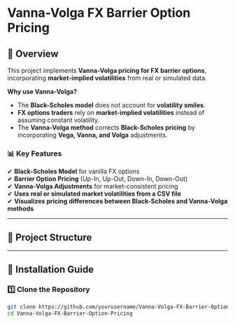 # Vanna-Volga FX Barrier Option Pricing

## 📌 Overview
This project implements **Vanna-Volga pricing for FX barrier options**, incorporating **market-implied volatilities** from real or simulated data.

**Why use Vanna-Volga?**
- The **Black-Scholes model** does not account for **volatility smiles**.
- **FX options traders** rely on **market-implied volatilities** instead of assuming constant volatility.
- The **Vanna-Volga method** corrects **Black-Scholes pricing** by incorporating **Vega, Vanna, and Volga** adjustments.

### 📊 **Key Features**
✔ **Black-Scholes Model** for vanilla FX options  
✔ **Barrier Option Pricing** (Up-In, Up-Out, Down-In, Down-Out)  
✔ **Vanna-Volga Adjustments** for market-consistent pricing  
✔ **Uses real or simulated market volatilities from a CSV file**  
✔ **Visualizes pricing differences between Black-Scholes and Vanna-Volga methods**  

---

## 📌 Project Structure


---

## 📌 Installation Guide

### **1️⃣ Clone the Repository**
```bash
git clone https://github.com/yourusername/Vanna-Volga-FX-Barrier-Option-Pricing.git
cd Vanna-Volga-FX-Barrier-Option-Pricing

